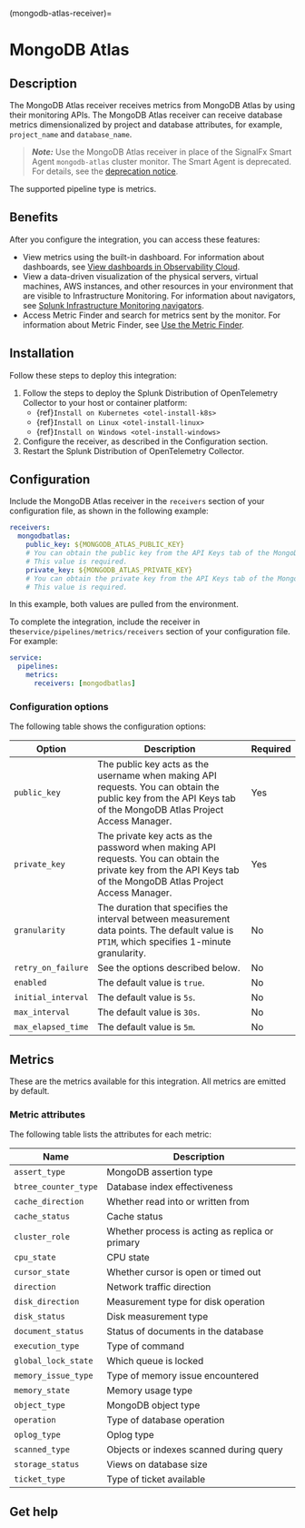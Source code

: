 (mongodb-atlas-receiver)=

# MongoDB Atlas

<meta name="Description" content="Documentation on the MongoDB Atlas receiver">

## Description

The MongoDB Atlas receiver receives metrics from MongoDB Atlas by using their monitoring APIs. The MongoDB Atlas receiver can receive database metrics dimensionalized by project and database attributes, for example, ``project_name`` and ``database_name``.

> _**Note:**_ Use the MongoDB Atlas receiver in place of the SignalFx Smart Agent ``mongodb-atlas`` cluster monitor. The Smart Agent is deprecated. For details, see the [deprecation notice](https://github.com/signalfx/signalfx-agent/blob/main/docs/smartagent-deprecation-notice.md). 

The supported pipeline type is metrics.

## Benefits

After you configure the integration, you can access these features:

- View metrics using the built-in dashboard. For information about dashboards, see [View dashboards in Observability Cloud](https://docs.splunk.com/Observability/data-visualization/dashboards/view-dashboards.html#nav-View-dashboards).
- View a data-driven visualization of the physical servers, virtual machines, AWS instances, and other resources in your environment that are visible to Infrastructure Monitoring. For information about navigators, see [Splunk Infrastructure Monitoring navigators](https://docs.splunk.com/Observability/infrastructure/navigators/navigators.html#nav-Splunk-Infrastructure-Monitoring-navigators).
- Access Metric Finder and search for metrics sent by the monitor. For information about Metric Finder, see [Use the Metric Finder](https://docs.splunk.com/Observability/metrics-and-metadata/metrics-finder-metadata-catalog.html#use-the-metric-finder).

## Installation

Follow these steps to deploy this integration:  

1. Follow the steps to deploy the Splunk Distribution of OpenTelemetry Collector to your host or container platform:
   - {ref}`Install on Kubernetes <otel-install-k8s>`
   - {ref}`Install on Linux <otel-install-linux>`
   - {ref}`Install on Windows <otel-install-windows>`
2. Configure the receiver, as described in the Configuration section.
3. Restart the Splunk Distribution of OpenTelemetry Collector.

## Configuration

Include the MongoDB Atlas receiver in the ``receivers`` section of your configuration file, as shown in the following example:

```yaml
receivers:
  mongodbatlas:
    public_key: ${MONGODB_ATLAS_PUBLIC_KEY}
    # You can obtain the public key from the API Keys tab of the MongoDB Atlas Project Access Manager. 
    # This value is required.
    private_key: ${MONGODB_ATLAS_PRIVATE_KEY}
    # You can obtain the private key from the API Keys tab of the MongoDB Atlas Project Access Manager. 
    # This value is required.
```

In this example, both values are pulled from the environment.

To complete the integration, include the receiver in the``service/pipelines/metrics/receivers`` section of your configuration file. For example:

```yaml
service:
  pipelines:
    metrics:
      receivers: [mongodbatlas]
```

### Configuration options

The following table shows the configuration options:

| Option | Description | Required |
|---|---|---|
| ``public_key`` | The public key acts as the username when making API requests. You can obtain the public key from the API Keys tab of the MongoDB Atlas Project Access Manager. | Yes |
| ``private_key`` | The private key acts as the password when making API requests. You can obtain the private key from the API Keys tab of the MongoDB Atlas Project Access Manager. | Yes |
| ``granularity`` | The duration that specifies the interval between measurement data points. The default value is ``PT1M``, which  specifies 1-minute granularity. | No |
| ``retry_on_failure`` | See the options described below. | No |
| ``enabled`` | The default value is ``true``.  | No |
| ``initial_interval`` | The default value is ``5s``.  | No |
| ``max_interval`` | The default value is ``30s``. | No |
| ``max_elapsed_time`` | The default value is ``5m``. | No |

## Metrics

These are the metrics available for this integration. All metrics are emitted by default.

<div class="metrics-yaml" url="https://raw.githubusercontent.com/open-telemetry/opentelemetry-collector-contrib/tree/main/receiver/mongodbatlasreceiver/metadata.yaml"></div>

### Metric attributes

The following table lists the attributes for each metric:

| Name | Description |
| ---- | ----------- |
| ``assert_type`` | MongoDB assertion type |
| ``btree_counter_type`` | Database index effectiveness |
| ``cache_direction`` | Whether read into or written from |
| ``cache_status`` | Cache status |
| ``cluster_role`` | Whether process is acting as replica or primary |
| ``cpu_state`` | CPU state |
| ``cursor_state`` | Whether cursor is open or timed out |
| ``direction`` | Network traffic direction |
| ``disk_direction`` | Measurement type for disk operation |
| ``disk_status`` | Disk measurement type |
| ``document_status`` | Status of documents in the database |
| ``execution_type`` | Type of command |
| ``global_lock_state`` | Which queue is locked |
| ``memory_issue_type`` | Type of memory issue encountered |
| ``memory_state`` | Memory usage type |
| ``object_type`` | MongoDB object type |
| ``operation`` | Type of database operation |
| ``oplog_type`` | Oplog type |
| ``scanned_type`` | Objects or indexes scanned during query |
| ``storage_status`` | Views on database size |
| ``ticket_type`` | Type of ticket available |

## Get help

```{include} /_includes/troubleshooting.md
```
